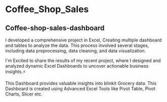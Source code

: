# Coffee_Shop_Sales
## Coffee-shop-sales-dashboard
I developed a comprehensive project in Excel, Creating multiple dashboard and tables to analyze the data. This process involved several stages, including data preprocessing, data cleaning, and data visualization.

I'm Excited to share the results of my recent project, where I designed and analyzed dynamic Excel Dashboards to uncover actionable business insights.⚡

This Dashboard provides valuable insights into blinkit Grocery data.
This Dashboard is created using Advanced Excel Tools like Pivot Table, Pivot Charts, Slicer etc.
